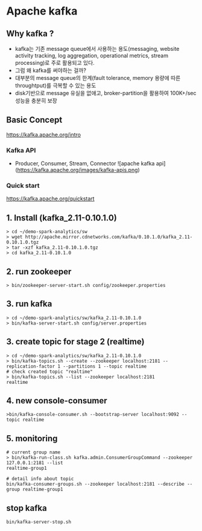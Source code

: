 # Apache kafka

## Why kafka ?
>
- kafka는 기존 message queue에서 사용하는 용도(messaging, website activity tracking, log aggregation, operational metrics, stream processing)로 주로 활용되고 있다.
- 그럼 왜 kafka를 써야하는 걸까?
- 대부분의 message queue의 한계(fault tolerance, memory 용량에 따른 throughtput)를 극복할 수 있는 용도
- disk기반으로 message 유실을 없애고, broker-partition을 활용하여 100K+/sec 성능을 충분히 보장
>

## Basic Concept
https://kafka.apache.org/intro

### Kafka API 
- Producer, Consumer, Stream, Connector
![apache kafka api] (https://kafka.apache.org/images/kafka-apis.png)

### Quick start
https://kafka.apache.org/quickstart


## 1. Install (kafka_2.11-0.10.1.0)
```
> cd ~/demo-spark-analytics/sw
> wget http://apache.mirror.cdnetworks.com/kafka/0.10.1.0/kafka_2.11-0.10.1.0.tgz 
> tar -xzf kafka_2.11-0.10.1.0.tgz
> cd kafka_2.11-0.10.1.0
```

## 2. run zookeeper
```
> bin/zookeeper-server-start.sh config/zookeeper.properties
```

## 3. run kafka
```
> cd ~/demo-spark-analytics/sw/kafka_2.11-0.10.1.0
> bin/kafka-server-start.sh config/server.properties
```


## 3. create topic for stage 2 (realtime)
```
> cd ~/demo-spark-analytics/sw/kafka_2.11-0.10.1.0
> bin/kafka-topics.sh --create --zookeeper localhost:2181 --replication-factor 1 --partitions 1 --topic realtime
# check created topic "realtime"
> bin/kafka-topics.sh --list --zookeeper localhost:2181
realtime
```


## 4. new console-consumer
```
>bin/kafka-console-consumer.sh --bootstrap-server localhost:9092 --topic realtime
```

## 5. monitoring
```
# current group name
> bin/kafka-run-class.sh kafka.admin.ConsumerGroupCommand --zookeeper 127.0.0.1:2181 --list
realtime-group1

# detail info about topic
bin/kafka-consumer-groups.sh --zookeeper localhost:2181 --describe --group realtime-group1
```


## stop kafka
```
bin/kafka-server-stop.sh
```